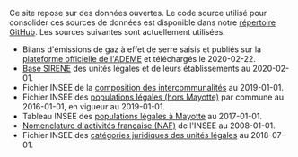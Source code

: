 Ce site repose sur des données ouvertes. Le code source utilisé pour consolider ces sources de données est disponible
dans notre [répertoire GitHub](https://github.com/OpenCarbonWatch/Preprocessing). Les sources suivantes sont actuellement
utilisées.

* Bilans d'émissions de gaz à effet de serre saisis et publiés sur la 
[plateforme officielle de l'ADEME](http://www.bilans-ges.ademe.fr/fr/bilanenligne/bilans/index/siGras/0) 
et téléchargés le 2020-02-22.
* [Base SIRENE](https://www.data.gouv.fr/fr/datasets/base-sirene-des-entreprises-et-de-leurs-etablissements-siren-siret/) 
des unités légales et de leurs établissements au 2020-02-01.
* Fichier INSEE de la 
[composition des intercommunalités](https://www.insee.fr/fr/statistiques/fichier/2510634/Intercommunalite-Metropole_au_01-01-2019.zip)
au 2019-01-01.
* Fichier INSEE des [populations légales (hors Mayotte)](https://www.insee.fr/fr/statistiques/3677855) par commune au 2016-01-01, 
en vigueur au 2019-01-01.
* Tableau INSEE des [populations légales à Mayotte](https://www.insee.fr/fr/statistiques/3291775) au 2017-01-01.
* [Nomenclature d'activités française (NAF)](https://www.data.gouv.fr/fr/datasets/nomenclature-dactivites-francaise-naf/)
de l'INSEE au 2008-01-01.
* Fichier INSEE des [catégories juridiques des unités légales](https://www.insee.fr/fr/information/2028129) au 2018-07-01.
